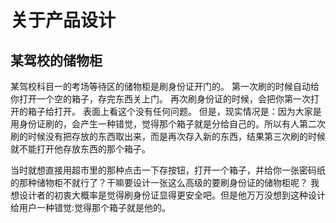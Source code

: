 # 关于产品设计

## 某驾校的储物柜

某驾校科目一的考场等待区的储物柜是刷身份证开门的。
第一次刷的时候自动给你打开一个空的箱子，存完东西关上门。
再次刷身份证的时候，会把你第一次打开的箱子给打开。
表面上看这个没有任何问题。
但是，现实情况是：因为大家是用身份证刷的，会产生一种错觉，觉得那个箱子就是分给自己的。所以有人第二次刷的时候没有把存放的东西取出来，而是再次存入新的东西，结果第三次刷的时候就不能打开他存放东西的那个箱子。

当时就想直接用超市里的那种点击一下存按钮，打开一个箱子，并给你一张密码纸的那种储物柜不就行了？干嘛要设计一张这么高级的要刷身份证的储物柜呢？
我想设计者的初衷大概率是觉得刷身份证显得更安全吧。但是他万万没想到这种设计给用户一种错觉:觉得那个箱子就是他的。